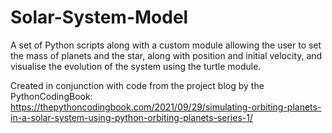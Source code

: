 # Solar-System-Model

A set of Python scripts along with a custom module allowing the user to set the mass of planets and the star, along with position and initial velocity, and visualise the evolution of the system using the turtle module.

Created in conjunction with code from the project blog by the PythonCodingBook: https://thepythoncodingbook.com/2021/09/29/simulating-orbiting-planets-in-a-solar-system-using-python-orbiting-planets-series-1/

